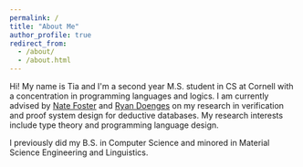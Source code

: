 ```yaml
---
permalink: /
title: "About Me"
author_profile: true
redirect_from: 
  - /about/
  - /about.html
---
```


Hi! My name is Tia and I'm a second year M.S. student in CS at Cornell with a concentration in programming
languages and logics. I am currently advised by <a href="https://www.cs.cornell.edu/~jnfoster/"> Nate Foster</a> and
<a href="https://ryandoeng.es"> Ryan Doenges</a> on my research in verification and proof system design for
deductive databases. My research interests include type theory and programming language design. 

I previously did my B.S. in Computer Science and minored in Material Science Engineering and Linguistics.